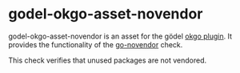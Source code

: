 godel-okgo-asset-novendor
=========================
godel-okgo-asset-novendor is an asset for the gödel [okgo plugin](https://github.com/palantir/okgo). It provides the
functionality of the [go-novendor](https://github.com/palantir/go-novendor) check.

This check verifies that unused packages are not vendored.
